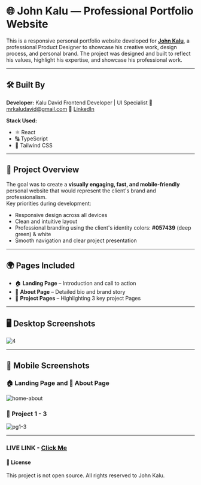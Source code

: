 # 🌐 John Kalu — Professional Portfolio Website

This is a responsive personal portfolio website developed for [**John Kalu**](https://www.linkedin.com/in/john-kalu-962357230), a professional Product Designer to showcase his creative work, design process, and personal brand. The project was designed and built to reflect his values, highlight his expertise, and showcase his professional work.

---

## 🛠 Built By

**Developer:** Kalu David
Frontend Developer | UI Specialist
📧 mrkaludavid@gmail.com
🔗 [LinkedIn](https://www.linkedin.com/in/kalu-david-a2771723a/)

**Stack Used:**
- ⚛️ React
- 🔠 TypeScript  
- 🎨 Tailwind CSS 

---

## 🎯 Project Overview

The goal was to create a **visually engaging, fast, and mobile-friendly** personal website that would represent the client's brand and professionalism.  
Key priorities during development:

- Responsive design across all devices
- Clean and intuitive layout
- Professional branding using the client's identity colors: **#057439** (deep green) & white
- Smooth navigation and clear project presentation

---

## 🌍 Pages Included

- 🏠 **Landing Page** – Introduction and call to action  
- 👤 **About Page** – Detailed bio and brand story  
- 📂 **Project Pages** – Highlighting 3 key project Pages 

---

## 🖥️ Desktop Screenshots
![4](https://github.com/user-attachments/assets/b2b0fc4c-03d3-438d-b6d5-a635989f55a9)

---

## 📱 Mobile Screenshots

### 🏠 Landing Page and 👤 About Page 
![home-about](https://github.com/user-attachments/assets/175938e4-66ed-4a86-b1da-5ac3929abd7d)


### 💼 Project 1  - 3
![pg1-3](https://github.com/user-attachments/assets/6c39ef37-b090-474b-88b2-7c2f94dcb3c8)

---

### LIVE LINK - [Click Me](https://john-kalu.vercel.app/)
#### 📜 License
This project is not open source.
All rights reserved to John Kalu.
